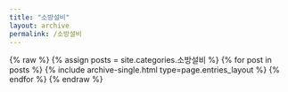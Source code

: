 ```yaml
---
title: "소방설비"
layout: archive
permalink: /소방설비
---
```


{% raw %}
{% assign posts = site.categories.소방설비 %}
{% for post in posts %} {% include archive-single.html type=page.entries_layout %} {% endfor %}
{% endraw %}

